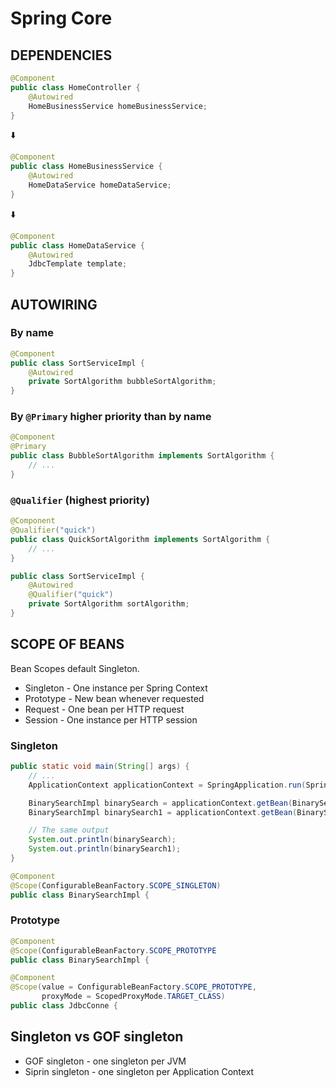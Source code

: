# Spring Core

## DEPENDENCIES

```java
@Component
public class HomeController {
    @Autowired
    HomeBusinessService homeBusinessService;
}
```

:arrow_down:

```java
@Component
public class HomeBusinessService {
    @Autowired
    HomeDataService homeDataService;
}
```

:arrow_down:

```java
@Component
public class HomeDataService {
    @Autowired
    JdbcTemplate template;
}
```

## AUTOWIRING

### By name
```java
@Component
public class SortServiceImpl {
    @Autowired
    private SortAlgorithm bubbleSortAlgorithm;
}
```

### By `@Primary` higher priority than by name
```java
@Component
@Primary
public class BubbleSortAlgorithm implements SortAlgorithm {
    // ...
}
```

### `@Qualifier` (highest priority)
```java
@Component
@Qualifier("quick")
public class QuickSortAlgorithm implements SortAlgorithm {
    // ...
}
```

```java
public class SortServiceImpl {
    @Autowired
    @Qualifier("quick")
    private SortAlgorithm sortAlgorithm;
}

```

## SCOPE OF BEANS

Bean Scopes default Singleton.
- Singleton - One instance per Spring Context
- Prototype - New bean whenever requested
- Request - One bean per HTTP request
- Session - One instance per HTTP session

### Singleton

```java
public static void main(String[] args) {
    // ...
	ApplicationContext applicationContext = SpringApplication.run(SpringIn5StepsBasicApplication.class, args);

	BinarySearchImpl binarySearch = applicationContext.getBean(BinarySearchImpl.class);
	BinarySearchImpl binarySearch1 = applicationContext.getBean(BinarySearchImpl.class);

    // The same output
	System.out.println(binarySearch);
	System.out.println(binarySearch1);
}
```

```java
@Component
@Scope(ConfigurableBeanFactory.SCOPE_SINGLETON)
public class BinarySearchImpl {
```

### Prototype

```java
@Component
@Scope(ConfigurableBeanFactory.SCOPE_PROTOTYPE
public class BinarySearchImpl {
```

```java
@Component
@Scope(value = ConfigurableBeanFactory.SCOPE_PROTOTYPE,
       proxyMode = ScopedProxyMode.TARGET_CLASS)
public class JdbcConne {
```

## Singleton vs GOF singleton
- GOF singleton - one singleton per JVM
- Siprin singleton - one singleton per Application Context














